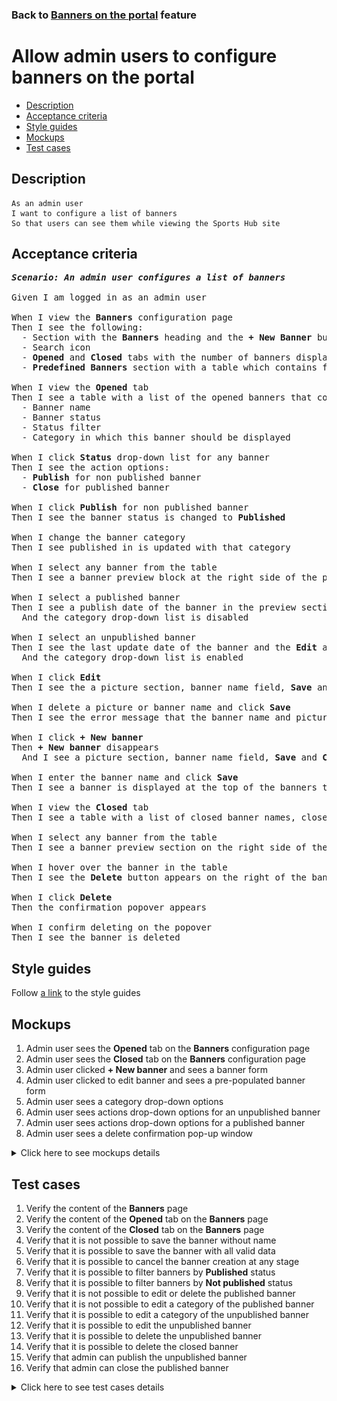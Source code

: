 ### Back to [Banners on the portal](../../) feature

# Allow admin users to configure banners on the portal

- [Description](#description)
- [Acceptance criteria](#acceptance-criteria)
- [Style guides](#style-guides)
- [Mockups](#mockups)
- [Test cases](#test-cases)

## Description

    As an admin user
    I want to configure a list of banners
    So that users can see them while viewing the Sports Hub site

## Acceptance criteria

<pre>
<b><i>Scenario: An admin user configures a list of banners</i></b>

Given I am logged in as an admin user

When I view the <b>Banners</b> configuration page
Then I see the following:
  - Section with the <b>Banners</b> heading and the <b>+ New Banner</b> button under the header section
  - Search icon
  - <b>Opened</b> and <b>Closed</b> tabs with the number of banners displayed next to the tab name, and the list of banners below
  - <b>Predefined Banners</b> section with a table which contains four predefined banners: <b>Facebook Video</b>, <b>Facebook Post</b>, <b>Lifestyle</b>, <b>Dealbook</b> with the <b>Show/Hide</b> toggle for each of them

When I view the <b>Opened</b> tab
Then I see a table with a list of the opened banners that contains:
  - Banner name
  - Banner status
  - Status filter
  - Category in which this banner should be displayed

When I click <b>Status</b> drop-down list for any banner
Then I see the action options:
  - <b>Publish</b> for non published banner
  - <b>Close</b> for published banner

When I click <b>Publish</b> for non published banner
Then I see the banner status is changed to <b>Published</b>

When I change the banner category
Then I see published in is updated with that category

When I select any banner from the table
Then I see a banner preview block at the right side of the page with a banner photo

When I select a published banner
Then I see a publish date of the banner in the preview section
  And the category drop-down list is disabled

When I select an unpublished banner
Then I see the last update date of the banner and the <b>Edit</b> and <b>Delete</b> buttons in the preview section
  And the category drop-down list is enabled

When I click <b>Edit</b>
Then I see the a picture section, banner name field, <b>Save</b> and <b>Delete</b> buttons

When I delete a picture or banner name and click <b>Save</b>
Then I see the error message that the banner name and picture must be present

When I click <b>+ New banner</b>
Then <b>+ New banner</b> disappears
  And I see a picture section, banner name field, <b>Save</b> and <b>Cancel</b> buttons

When I enter the banner name and click <b>Save</b>
Then I see a banner is displayed at the top of the banners table in <b>Not published</b> status and a fist category from the categories list is defaulted

When I view the <b>Closed</b> tab
Then I see a table with a list of closed banner names, close date, and category it was published in

When I select any banner from the table
Then I see a banner preview section on the right side of the page with a banner photo

When I hover over the banner in the table
Then I see the <b>Delete</b> button appears on the right of the banner row

When I click <b>Delete</b>
Then the confirmation popover appears

When I confirm deleting on the popover
Then I see the banner is deleted
</pre>

## Style guides

Follow [a link](https://www.figma.com/proto/0zkkf5WC77OSpvyD6YXpFE/Style-guides?page-id=0%3A1&node-id=19%3A5368&viewport=266%2C48%2C0.54&scaling=min-zoom&starting-point-node-id=19%3A5368) to the style guides

## Mockups

1. Admin user sees the <b>Opened</b> tab on the <b>Banners</b> configuration page
2. Admin user sees the <b>Closed</b> tab on the <b>Banners</b> configuration page
3. Admin user clicked <b>+ New banner</b> and sees a banner form
4. Admin user clicked to edit banner and sees a pre-populated banner form
5. Admin user sees a category drop-down options
6. Admin user sees actions drop-down options for an unpublished banner
7. Admin user sees actions drop-down options for a published banner
8. Admin user sees a delete confirmation pop-up window

<details>
  <summary>Click here to see mockups details</summary>

**1. Admin user sees the Opened tab on the Banners configuration page:**

![Admin user sees the Opened tab on the Banners configuration page](/sports_hub_portal/web_application_features/banners/images/banners_open_tab.png)

**2. Admin user sees the Closed tab on the Banners configuration page:**

![Admin user sees the Closed tab on the Banners configuration page](/sports_hub_portal/web_application_features/banners/images/banners_closed_tab.png)

**3. Admin user clicked + New banner and sees a banner form:**

![Admin user clicked + New banner and sees a banner form](/sports_hub_portal/web_application_features/banners/images/new_banner_form.png)

**4. Admin user clicked to edit banner and sees a pre-populated banner form:**

![Admin user clicked to edit banner and sees a pre-populated banner form](/sports_hub_portal/web_application_features/banners/images/edit_banner_form.png)

**5. Admin user sees a category drop-down options:**

![Admin user sees a category drop-down options](/sports_hub_portal/web_application_features/banners/images/banner_category_options.png)

**6. Admin user sees actions drop-down options for an unpublished banner:**

![Admin user sees actions drop-down options for an unpublished banner](/sports_hub_portal/web_application_features/banners/images/unpublished_banner_actions.png)

**7. Admin user sees actions drop-down options for a published banner:**

![Admin user sees actions drop-down options for a published banner](/sports_hub_portal/web_application_features/banners/images/published_banner_actions.png)

**8. Admin user sees a delete confirmation pop-up window:**

![Admin user sees a delete confirmation pop-up window](/sports_hub_portal/web_application_features/banners/images/delete_confirmation.png)

</details>

## Test cases

1. Verify the content of the <b>Banners</b> page
2. Verify the content of the <b>Opened</b> tab on the <b>Banners</b> page
3. Verify the content of the <b>Closed</b> tab on the <b>Banners</b> page
4. Verify that it is not possible to save the banner without name
5. Verify that it is possible to save the banner with all valid data
6. Verify that it is possible to cancel the banner creation at any stage
7. Verify that it is possible to filter banners by <b>Published</b> status
8. Verify that it is possible to filter banners by <b>Not published</b> status
9. Verify that it is not possible to edit or delete the published banner
10. Verify that it is not possible to edit a category of the published banner
11. Verify that it is possible to edit a category of the unpublished banner
12. Verify that it is possible to edit the unpublished banner
13. Verify that it is possible to delete the unpublished banner
14. Verify that it is possible to delete the closed banner
15. Verify that admin can publish the unpublished banner
16. Verify that admin can close the published banner

<details>
  <summary>Click here to see test cases details</summary>

### **#1. Verify the content of the Banners page**

|Preconditions|Steps|Expected result
--------------|-----|----------
|- Log in with admin account</br>- Go to the <b>Banners</b> configuration page|1) Examine the tabs on the page|1) There are two tabs: <b>Opened</b> and <b>Closed</b>. The <b>Opened</b> tab is active by default. Also, there is a <b>Predefined Banners</b> section with default banners <b>Facebook Video, Facebook Post, Lifestyle, Dealbook</b> with the <b>Show/Hide</b> toggle for each of them|

### **#2. Verify the content of the Opened tab on the Banners page**

|Preconditions|Steps|Expected result
--------------|-----|----------
|- Log in with admin account</br>- Go to the <b>Banners</b> configuration page|1) Observe the content of the <b>Opened</b> tab|1) There is a table with 3 columns: <b>Banner name</b>, <b>Status (Published/Not published)</b>, <b>Published in</b> (category)|

### **#3. Verify the content of the Closed tab on the Banners page**

|Preconditions|Steps|Expected result
--------------|-----|----------
|- Log in with admin account</br>- Go to the <b>Banners</b> configuration page|1) Observe the content of the <b>Closed</b> tab|1) There is a table with 3 columns: <b>Banner name</b>, <b>Closed date</b>, <b>Published in</b> (category). The <b>Delete</b> icon appears in each column when hovering over|

### **#4. Verify that it is not possible to save the banner without name**

|Preconditions|Steps|Expected result
--------------|-----|----------
|- Log in with admin account</br>- Go to the <b>Banners</b> configuration page|1) Click the <b>New Banner</b> button</br>2) Leave the <b>Name</b> field empty</br>3) Click <b>Save</b>|3) An error message appears. The banner is not saved|

### **#5. Verify that it is possible to save the banner with all valid data**

|Preconditions|Steps|Expected result
--------------|-----|----------
|- Log in with admin account</br>- Go to the <b>Banners</b> configuration page|1) Click the <b>New Banner</b> button</br>2) Fill in the <b>Name</b> field</br>3) Upload the photo</br>4) Click <b>Save</b>|4) The banner is saved and appears on the <b>Opened</b> tab in the <b>Not published</b> status|

### **#6. Verify that it is possible to cancel the banner creation at any stage**

|Preconditions|Steps|Expected result
--------------|-----|----------
|- Log in with admin account</br>- Go to the <b>Banners</b> configuration page|1) Click the <b>New Banner</b> button</br>2) Enter the banner name</br>3) Upload a photo</br>4) Click <b>Cancel</b>|4) The banner is not saved and doesn’t appear on the <b>Opened</b> tab|

### **#7. Verify that it is possible to filter banners by Published status**

|Preconditions|Steps|Expected result
--------------|-----|----------
|- Log in with admin account</br>- Go to the <b>Banners</b> configuration page|1) Click <b>Status</b> filter</br>2) Select <b>Published</b>|2) Only published banners are shown in the table|

### **#8. Verify that it is possible to filter banners by Not published status**

|Preconditions|Steps|Expected result
--------------|-----|----------
|- Log in with admin account</br>- Go to the <b>Banners</b> configuration page|1) Click <b>Status</b> filter</br>2) Select <b>Not published</b>|2) Only non-published banners are shown in the table|

### **#9. Verify that it is not possible to edit or delete the published banner**

|Preconditions|Steps|Expected result
--------------|-----|----------
|- Log in with admin account</br>- Go to the <b>Banners</b> configuration page</br>- There are published banners|1) Select a published banner|1) The banner section on the right side and information about the banner appears. There is a <b>Name</b>, <b>Picture</b>, and <b>Creation date</b>. No possibility to edit or delete|

### **#10. Verify that it is not possible to edit a category of the published banner**

|Preconditions|Steps|Expected result
--------------|-----|----------
|- Log in with admin account</br>- Go to the <b>Banners</b> configuration page</br>- There is a published banner|1) Select the published banner</br>2) Try to change the category|2) It is not possible to change the category for the banner|

### **#11. Verify that it is possible to edit a category of the unpublished banner**

|Preconditions|Steps|Expected result
--------------|-----|----------
|- Log in with admin account</br>- Go to the <b>Banners</b> configuration page</br>- There is an unpublished banner|1) Select the unpublished banner</br>2) Change the category|2) The category is changed|

### **#12. Verify that it is possible to edit the unpublished banner**

|Preconditions|Steps|Expected result
--------------|-----|----------
|- Log in with admin account</br>- Go to the <b>Banners</b> configuration page</br>- There is an unpublished banner|1) Select the unpublished banner</br>2) Click <b>Edit</b></br>3) Edit name</br>4) Upload new picture</br>5) Click <b>Save</b>|5) All changes are saved. The banner appears on the <b>Opened</b> tab with the <b>Not published</b> status|

### **#13. Verify that it is possible to delete the unpublished banner**

|Preconditions|Steps|Expected result
--------------|-----|----------
|- Log in with admin account</br>- Go to the <b>Banners</b> configuration page</br>- There is an unpublished banner|1) Select the unpublished banner</br>2) Click <b>Delete</b></br>3) On the confirmation message, click <b>Delete</b>|3) The banner is removed from the <b>Opened</b> tab|

### **#14. Verify that it is possible to delete the closed banner**

|Preconditions|Steps|Expected result
--------------|-----|----------
|- Log in with admin account</br>- Go to the <b>Banners</b> configuration page</br>- There is a closed banner|1) Click the <b>Closed</b> tab</br>2) Select a banner</br>3) Click <b>Delete</b></br>4) On the confirmation message, click <b>Delete</b>|4) The banner is removed from the <b>Closed</b> tab|

### **#15. Verify that admin can publish the unpublished banner**

|Preconditions|Steps|Expected result
--------------|-----|----------
|- Log in with admin account</br>- Go to the <b>Banners</b> configuration page</br>- There is an unpublished banner|1) Select the unpublished banner</br>2) Click the <b>Publish</b> action|2) Banner state is changed to <b>Published</b>. The banner is available for users in the right category|

### **#16. Verify that admin can close the published banner**

|Preconditions|Steps|Expected result
--------------|-----|----------
|- Log in with admin account</br>- Go to the <b>Banners</b> configuration page</br>- There is a published banner|1) Select a published banner</br>2) Click the <b>Close</b> action|2) The banner moved to the <b>Closed</b> tab. The banner is not available for users in the category|

</details>
